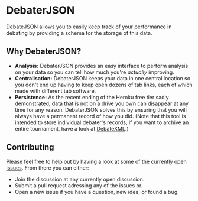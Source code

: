 # DebaterJSON

DebateJSON allows you to easily keep track of your performance in debating by providing a schema for the storage of this data. 

## Why DebaterJSON?

* **Analysis:** DebaterJSON provides an easy interface to perform analysis on your data so you can tell how much you're _actually_ improving.
* **Centralisation:** DebaterJSON keeps your data in one central location so you don't end up having to keep open dozens of tab links, each of which made with different tab software.
* **Persistence:** As the recent ending of the Heroku free tier sadly demonstrated, data that is not on a drive you own can disappear at any time for any reason. DebaterJSON solves this by ensuring that you will always have a permanent record of how you did. (Note that this tool is intended to store individual debater's records, if you want to archive an entire tournament, have a look at [DebateXML](https://github.com/TabbycatDebate/DebateXML).)

## Contributing

Please feel free to help out by having a look at some of the currently open [issues](https://github.com/daankoning/DebaterJSON/issues?q=is%3Aissue+is%3Aopen). From there you can either:

* Join the discussion at any currently open discussion.
* Submit a pull request adressing any of the issues or.
* Open a new issue if you have a question, new idea, or found a bug.
